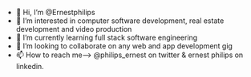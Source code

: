- 👋 Hi, I’m @Ernestphilips
- 👀 I’m interested in computer software development, real estate development and video production
- 🌱 I’m currently learning full stack software engineering
- 💞️ I’m looking to collaborate on any web and app development gig
- 📫 How to reach me--> @philips_ernest on twitter & ernest philips on linkedin.

<!---
Ernestphilips/Ernestphilips is a ✨ special ✨ repository because its `README.md` (this file) appears on your GitHub profile.
You can click the Preview link to take a look at your changes.
--->
